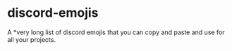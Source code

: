 # discord-emojis
A *very long list of discord emojis that you can copy and paste and use for all your projects. 
